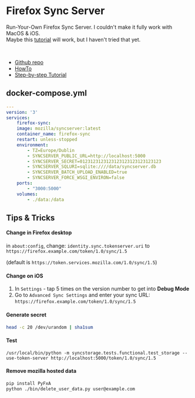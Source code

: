 # Firefox Sync Server

 Run-Your-Own Firefox Sync Server. I couldn't make it fully work with MacOS & iOS.<br>
 Maybe this [tutorial](https://homegrowntechie.com/self-host-your-browser-data/) will work, but I haven't tried that yet.

<br>

- [Github repo](https://github.com/mozilla-services/syncserver)
- [HowTo](https://mozilla-services.readthedocs.io/en/latest/howtos/run-sync-1.5.html)
- [Step-by-step Tutorial](https://homegrowntechie.com/self-host-your-browser-data/)


## docker-compose.yml
```yml
---
version: '3'
services:
	firefox-sync:
	image: mozilla/syncserver:latest
	container_name: firefox-sync
	restart: unless-stopped
	environment:
		- TZ=Europe/Dublin
		- SYNCSERVER_PUBLIC_URL=http://localhost:5000
		- SYNCSERVER_SECRET=0123123123123123123123123123123
		- SYNCSERVER_SQLURI=sqlite:////data/syncserver.db
		- SYNCSERVER_BATCH_UPLOAD_ENABLED=true
		- SYNCSERVER_FORCE_WSGI_ENVIRON=false
	ports:
		- "3000:5000"
	volumes:
		- ./data:/data
```

## Tips & Tricks

#### Change in Firefox desktop
in `about:config`, change: `identity.sync.tokenserver.uri` to `https://firefox.example.com/token/1.0/sync/1.5`<br>

(default is `https://token.services.mozilla.com/1.0/sync/1.5`)

#### Change on iOS
1. In `Settings` - tap 5 times on the version number to get into **Debug Mode**
2. Go to `Advanced Sync Settings` and enter your sync URL: `https://firefox.example.com/token/1.0/sync/1.5`

#### Generate secret
```sh
head -c 20 /dev/urandom | sha1sum
```

#### Test
`/usr/local/bin/python -m syncstorage.tests.functional.test_storage --use-token-server http://localhost:5000/token/1.0/sync/1.5`

#### Remove mozilla hosted data
```sh
pip install PyFxA
python ./bin/delete_user_data.py user@example.com
```
